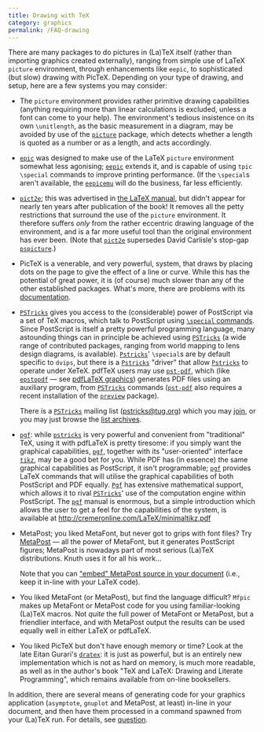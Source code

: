 ```yaml
---
title: Drawing with TeX
category: graphics
permalink: /FAQ-drawing
---
```


There are many packages to do pictures in (La)TeX itself (rather than
importing graphics created externally), ranging from simple use of
LaTeX `picture` environment, through enhancements like
`eepic`, to 
sophisticated (but slow) drawing with PicTeX. Depending on your type
of drawing, and setup, here are a few systems you may consider:
  

-  The `picture` environment provides rather primitive
    drawing capabilities (anything requiring more than linear
    calculations is excluded, unless a font can come to your help).  The
    environment's tedious insistence on its own `\unitlength`, as the
    basic measurement in a diagram, may be avoided by use of the
    [`picture`](https://ctan.org/pkg/picture) package, which detects whether a length is quoted
    as a number or as a length, and acts accordingly.
-  [`epic`](https://ctan.org/pkg/epic) was designed to make use of the LaTeX
    `picture` environment somewhat less agonising;
    [`eepic`](https://ctan.org/pkg/eepic) extends it, and is capable of using `tpic`
    `\special` commands to improve printing performance.  (If the
    `\special`s aren't available, the [`eepicemu`](https://ctan.org/pkg/eepic) will do the
    business, far less efficiently.
-  [`pict2e`](https://ctan.org/pkg/pict2e); this was advertised in 
    [the LaTeX manual](FAQ-latex-books), but didn't appear for nearly
    ten years after publication of the book!  It removes all the petty
    restrictions that surround the use of the `picture`
    environment.  It therefore suffers _only_ from the rather
    eccentric drawing language of the environment, and is a far more
    useful tool than the original environment has ever been.  (Note that
    [`pict2e`](https://ctan.org/pkg/pict2e) supersedes David Carlisle's stop-gap
    [`pspicture`](https://ctan.org/pkg/pspicture).)
-  PicTeX is a venerable, and very powerful, system, that draws
    by placing dots on the page to give the effect of a line or curve.  While
    this has the potential of great power, it is (of course) much slower
    than any of the other established packages.  What's more, there
    are problems with its [documentation](FAQ-docpictex).
-  [`PSTricks`](https://ctan.org/pkg/PSTricks) gives you access to the (considerable) power of
    PostScript via a set of TeX macros, which talk to PostScript using 
    [`\special` commands](FAQ-specials).  Since PostScript is itself a
    pretty powerful programming language, many astounding things can in
    principle be achieved using [`PSTricks`](https://ctan.org/pkg/PSTricks) (a wide range of
    contributed packages, ranging from world mapping to lens design
    diagrams, is available).
    [`Pstricks`](https://ctan.org/pkg/Pstricks)' `\special`s are
    by default specific to `dvips`, but there is
    a [`Pstricks`](https://ctan.org/pkg/Pstricks) "driver" that allow [`Pstricks`](https://ctan.org/pkg/Pstricks) to
    operate under XeTeX.  pdfTeX users may use [`pst-pdf`](https://ctan.org/pkg/pst-pdf),
    which (like [`epstopdf`](https://ctan.org/pkg/epstopdf)&nbsp;&mdash; see 
    [pdfLaTeX graphics](FAQ-pdftexgraphics)) generates
    PDF files using an auxiliary program, from [`PSTricks`](https://ctan.org/pkg/PSTricks)
    commands ([`pst-pdf`](https://ctan.org/pkg/pst-pdf) also requires a recent installation of
    the [`preview`](https://ctan.org/pkg/preview) package).
  

    There is a [`PSTricks`](https://ctan.org/pkg/PSTricks) mailing list
    (<a href="mailto:pstricks@tug.org">pstricks@tug.org</a>) which you may
    [join](https://tug.org/mailman/listinfo/pstricks), or you may
    just browse the 
    [list archives](https://tug.org/pipermail/pstricks/).
-  [`pgf`](https://ctan.org/pkg/pgf): while [`pstricks`](https://ctan.org/pkg/pstricks) is very powerful and
    convenient from "traditional" TeX, using it with pdfLaTeX is
    pretty tiresome: if you 
    simply want the graphical capabilities, [`pgf`](https://ctan.org/pkg/pgf), together with
    its "user-oriented" interface [`tikz`](https://ctan.org/pkg/tikz), may be a good
    bet for you.  While PDF has (in essence) the same graphical
    capabilities as PostScript, it isn't programmable; [`pgf`](https://ctan.org/pkg/pgf) provides
    LaTeX commands that will utilise the graphical capabilities of
    both PostScript and PDF equally.  [`Pgf`](https://ctan.org/pkg/Pgf) has extensive
    mathematical support, which allows it to rival [`PSTricks`](https://ctan.org/pkg/PSTricks)'
    use of the computation engine within PostScript.
    The [`pgf`](https://ctan.org/pkg/pgf) manual is enormous, but a simple introduction which
    allows the user to get a feel for the capabilities of the system, is
    available at <http://cremeronline.com/LaTeX/minimaltikz.pdf>
-  MetaPost; you liked MetaFont, but never got to grips with font files?
    Try [MetaPost](FAQ-MP)&nbsp;&mdash;
    all the power of MetaFont, but it generates PostScript figures; MetaPost
    is nowadays part of most serious (La)TeX distributions.  Knuth
    uses it for all his work&hellip;
  

    Note that you can 
    ["embed" MetaPost source in your document](FAQ-inlgrphapp) (i.e.,
    keep it in-line with your LaTeX code).
-  You liked MetaFont (or MetaPost), but find the language difficult?
    `Mfpic` makes up MetaFont or MetaPost code for you using
    familiar-looking (La)TeX macros.  Not _quite_ the full power
    of MetaFont or MetaPost, but a friendlier interface, and with MetaPost output
    the results can be used equally well in either LaTeX or pdfLaTeX.
-  You liked PicTeX but don't have enough memory or time?  Look
    at the late Eitan Gurari's [`dratex`](https://ctan.org/pkg/dratex): it is just as powerful,
    but is an entirely new implementation which is not as hard on
    memory, is much more readable,
    as well as in the author's book
    "TeX and LaTeX: Drawing and Literate Programming",
    which remains available from on-line booksellers.

In addition, there are several means of generating code for your
graphics application (`asymptote`, `gnuplot` and
MetaPost, at least) in-line in your document, and then have them
processed in a command spawned from your (La)TeX run.  For details,
see [question](FAQ-inlgrphapp).

